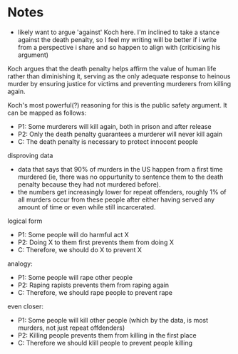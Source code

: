 # Notes
- likely want to argue 'against' Koch here. I'm inclined to take a stance against the death penalty, so I feel my writing will be better if i write from a perspective i share and so happen to align with (criticising his argument)

Koch argues that the death penalty helps affirm the value of human life rather than diminishing it, serving as the only adequate response to heinous murder by ensuring justice for victims and preventing murderers from killing again.

Koch's most powerful(?) reasoning for this is the public safety argument. It can be mapped as follows:

- P1: Some murderers will kill again, both in prison and after release
- P2: Only the death penalty guarantees a murderer will never kill again
- C: The death penalty is necessary to protect innocent people

disproving data
- data that says that 90% of murders in the US happen from a first time murdered (ie, there was no oppurtunity to sentence them to the death penalty because they had not murdered before).
- the numbers get increasingly lower for repeat offenders, roughly 1% of all murders occur from these people after either having served any amount of time or even while still incarcerated.

logical form
- P1: Some people will do harmful act X
- P2: Doing X to them first prevents them from doing X
- C: Therefore, we should do X to prevent X

analogy:
- P1: Some people will rape other people
- P2: Raping rapists prevents them from raping again
- C: Therefore, we should rape people to prevent rape

even closer:
- P1: Some people will kill other people (which by the data, is most murders, not just repeat offdenders)
- P2: Killing people prevents them from killing in the first place
- C: Therefore we should klill people to prevent people killing